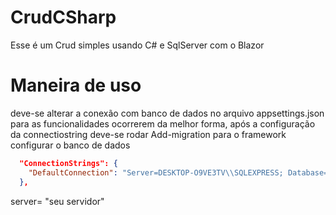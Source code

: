# CrudCSharp
Esse é um Crud simples usando C# e SqlServer com o Blazor


# Maneira de uso 
deve-se alterar a conexão com banco de dados no arquivo appsettings.json para as funcionalidades ocorrerem da melhor forma, após a configuração da connectiostring deve-se rodar Add-migration para o framework configurar o banco de dados 

``` json
  "ConnectionStrings": {
    "DefaultConnection": "Server=DESKTOP-O9VE3TV\\SQLEXPRESS; Database=MyCrud; Trusted_connection=true; encrypt=false"
  },
```

server= "seu servidor"

